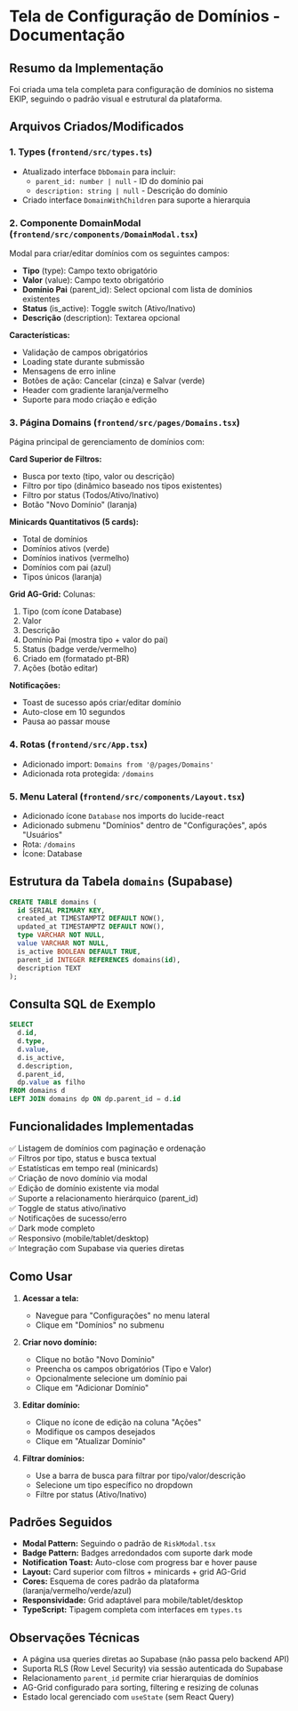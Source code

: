 # Tela de Configuração de Domínios - Documentação

## Resumo da Implementação

Foi criada uma tela completa para configuração de domínios no sistema EKIP, seguindo o padrão visual e estrutural da plataforma.

## Arquivos Criados/Modificados

### 1. **Types** (`frontend/src/types.ts`)
- Atualizado interface `DbDomain` para incluir:
  - `parent_id: number | null` - ID do domínio pai
  - `description: string | null` - Descrição do domínio
- Criado interface `DomainWithChildren` para suporte a hierarquia

### 2. **Componente DomainModal** (`frontend/src/components/DomainModal.tsx`)
Modal para criar/editar domínios com os seguintes campos:
- **Tipo** (type): Campo texto obrigatório
- **Valor** (value): Campo texto obrigatório
- **Domínio Pai** (parent_id): Select opcional com lista de domínios existentes
- **Status** (is_active): Toggle switch (Ativo/Inativo)
- **Descrição** (description): Textarea opcional

**Características:**
- Validação de campos obrigatórios
- Loading state durante submissão
- Mensagens de erro inline
- Botões de ação: Cancelar (cinza) e Salvar (verde)
- Header com gradiente laranja/vermelho
- Suporte para modo criação e edição

### 3. **Página Domains** (`frontend/src/pages/Domains.tsx`)
Página principal de gerenciamento de domínios com:

**Card Superior de Filtros:**
- Busca por texto (tipo, valor ou descrição)
- Filtro por tipo (dinâmico baseado nos tipos existentes)
- Filtro por status (Todos/Ativo/Inativo)
- Botão "Novo Domínio" (laranja)

**Minicards Quantitativos (5 cards):**
- Total de domínios
- Domínios ativos (verde)
- Domínios inativos (vermelho)
- Domínios com pai (azul)
- Tipos únicos (laranja)

**Grid AG-Grid:**
Colunas:
1. Tipo (com ícone Database)
2. Valor
3. Descrição
4. Domínio Pai (mostra tipo + valor do pai)
5. Status (badge verde/vermelho)
6. Criado em (formatado pt-BR)
7. Ações (botão editar)

**Notificações:**
- Toast de sucesso após criar/editar domínio
- Auto-close em 10 segundos
- Pausa ao passar mouse

### 4. **Rotas** (`frontend/src/App.tsx`)
- Adicionado import: `Domains from '@/pages/Domains'`
- Adicionada rota protegida: `/domains`

### 5. **Menu Lateral** (`frontend/src/components/Layout.tsx`)
- Adicionado ícone `Database` nos imports do lucide-react
- Adicionado submenu "Domínios" dentro de "Configurações", após "Usuários"
- Rota: `/domains`
- Ícone: Database

## Estrutura da Tabela `domains` (Supabase)

```sql
CREATE TABLE domains (
  id SERIAL PRIMARY KEY,
  created_at TIMESTAMPTZ DEFAULT NOW(),
  updated_at TIMESTAMPTZ DEFAULT NOW(),
  type VARCHAR NOT NULL,
  value VARCHAR NOT NULL,
  is_active BOOLEAN DEFAULT TRUE,
  parent_id INTEGER REFERENCES domains(id),
  description TEXT
);
```

## Consulta SQL de Exemplo

```sql
SELECT  
  d.id,
  d.type,
  d.value,
  d.is_active, 
  d.description, 
  d.parent_id,
  dp.value as filho
FROM domains d
LEFT JOIN domains dp ON dp.parent_id = d.id
```

## Funcionalidades Implementadas

✅ Listagem de domínios com paginação e ordenação  
✅ Filtros por tipo, status e busca textual  
✅ Estatísticas em tempo real (minicards)  
✅ Criação de novo domínio via modal  
✅ Edição de domínio existente via modal  
✅ Suporte a relacionamento hierárquico (parent_id)  
✅ Toggle de status ativo/inativo  
✅ Notificações de sucesso/erro  
✅ Dark mode completo  
✅ Responsivo (mobile/tablet/desktop)  
✅ Integração com Supabase via queries diretas  

## Como Usar

1. **Acessar a tela:**
   - Navegue para "Configurações" no menu lateral
   - Clique em "Domínios" no submenu

2. **Criar novo domínio:**
   - Clique no botão "Novo Domínio"
   - Preencha os campos obrigatórios (Tipo e Valor)
   - Opcionalmente selecione um domínio pai
   - Clique em "Adicionar Domínio"

3. **Editar domínio:**
   - Clique no ícone de edição na coluna "Ações"
   - Modifique os campos desejados
   - Clique em "Atualizar Domínio"

4. **Filtrar domínios:**
   - Use a barra de busca para filtrar por tipo/valor/descrição
   - Selecione um tipo específico no dropdown
   - Filtre por status (Ativo/Inativo)

## Padrões Seguidos

- **Modal Pattern:** Seguindo o padrão de `RiskModal.tsx`
- **Badge Pattern:** Badges arredondados com suporte dark mode
- **Notification Toast:** Auto-close com progress bar e hover pause
- **Layout:** Card superior com filtros + minicards + grid AG-Grid
- **Cores:** Esquema de cores padrão da plataforma (laranja/vermelho/verde/azul)
- **Responsividade:** Grid adaptável para mobile/tablet/desktop
- **TypeScript:** Tipagem completa com interfaces em `types.ts`

## Observações Técnicas

- A página usa queries diretas ao Supabase (não passa pelo backend API)
- Suporta RLS (Row Level Security) via sessão autenticada do Supabase
- Relacionamento `parent_id` permite criar hierarquias de domínios
- AG-Grid configurado para sorting, filtering e resizing de colunas
- Estado local gerenciado com `useState` (sem React Query)
